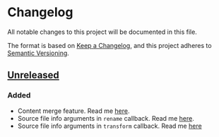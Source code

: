 # Changelog

All notable changes to this project will be documented in this file.

The format is based on [Keep a Changelog](https://keepachangelog.com/en/1.0.0/),
and this project adheres to [Semantic Versioning](https://semver.org/spec/v2.0.0.html).

## [Unreleased]

### Added

- Content merge feature. Read me [here](https://github.com/syJSdev/rollup-plugin-copy-merge/tree/v1.0.0/readme.md#merge-extended).
- Source file info arguments in `rename` callback. Read me [here](https://github.com/syJSdev/rollup-plugin-copy-merge/tree/v1.0.0/readme.md#rename-with-a-function).
- Source file info arguments in `transform` callback. Read me [here](https://github.com/syJSdev/rollup-plugin-copy-merge/tree/v1.0.0/readme.md#transform-file-contents)

[unreleased]: https://github.com/syJSdev/rollup-plugin-copy-merge/compare/8d65633...HEAD
